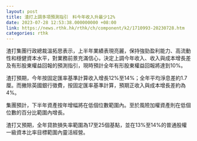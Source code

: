 ```yaml
---
layout: post
title: 渣打上調多項預測指引　料今年收入升最少12%
date: 2023-07-28 12:53:38.000000000 +08:00
link: https://news.rthk.hk/rthk/ch/component/k2/1710993-20230728.htm
categories: rthk
---
```


渣打集團行政總裁溫拓思表示，上半年業績表現亮麗，保持強勁盈利能力、高流動性和穩健資本水平，對業務前景充滿信心，決定上調今年收入、收入與成本增長差及有形股東權益回報的預測指引，現時預計全年有形股東權益回報將達到10%。

渣打預期，今年按固定匯率基準計算收入增長12%至14%；全年平均淨息差約1.7厘。而撇除英國銀行徵費，按固定匯率基準計算，預期正收入與成本增長差約為4%。

集團預計，下半年資產按年增幅將在低個位數範圍內。至於風險加權資產則在低個位數的百分比範圍內增長。

渣打又預期，全年貸款損失率範圍為17至25個基點，並在13%至14%的普通股權一級資本比率目標範圍內靈活經營。
